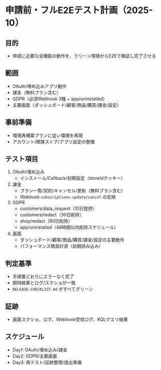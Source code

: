 # 申請前・フルE2Eテスト計画（2025-10）

## 目的
- 申請に必要な全機能の動作を、クリーン環境からE2Eで検証し完了させる

## 範囲
- OAuth/埋め込みアプリ動作
- 課金（無料プラン含む）
- GDPR（必須Webhook 3種 + app/uninstalled）
- 主要画面（ダッシュボード/顧客/商品/購買/課金/設定）

## 事前準備
- 環境再構築プランに従い環境を再現
- アカウント/開発ストア/アプリ設定の整備

## テスト項目
1. OAuth/埋め込み
   - インストール/Callback/初期設定（storeIdクッキー）
2. 課金
   - プラン一覧/契約/キャンセル/更新（無料プラン含む）
   - Webhook `subscriptions-update/cancel` の反映
3. GDPR
   - customers/data_request（10日提供）
   - customers/redact（30日削除）
   - shop/redact（90日削除）
   - app/uninstalled（48時間以内削除スケジュール）
4. 画面
   - ダッシュボード/顧客/商品/購買/課金/設定の主要動作
   - パフォーマンス簡易計測（初期読み込み）

## 判定基準
- 手順書どおりにエラーなく完了
- 期待結果とログ/スクショが一致
- `RELEASE-CHECKLIST.md` がすべてグリーン

## 証跡
- 画面スクショ、ログ、Webhook受信ログ、KQLクエリ結果

## スケジュール
- Day1: OAuth/埋め込み/課金
- Day2: GDPR/主要画面
- Day3: 再テスト/証跡整理/提出準備
